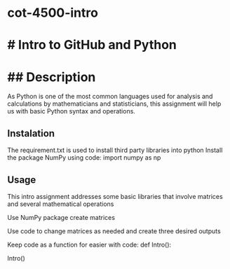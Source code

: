 # cot-4500-intro
# # Intro to GitHub and Python 

# ## Description

As Python is one of the most common languages used for analysis and calculations by mathematicians and statisticians, this assignment will help us with basic Python syntax and operations. 

## Instalation
The requirement.txt is used to install third party libraries into python
Install the package NumPy using code:
import numpy as np

## Usage 
This intro assignment addresses some basic libraries that involve matrices and several mathematical operations  

Use NumPy package create matrices

Use code to change matrices as needed and create three desired outputs

Keep code as a function for easier with code:
def Intro():
    

Intro()



